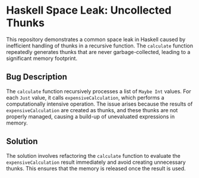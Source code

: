 # Haskell Space Leak: Uncollected Thunks

This repository demonstrates a common space leak in Haskell caused by inefficient handling of thunks in a recursive function. The `calculate` function repeatedly generates thunks that are never garbage-collected, leading to a significant memory footprint.

## Bug Description

The `calculate` function recursively processes a list of `Maybe Int` values. For each `Just` value, it calls `expensiveCalculation`, which performs a computationally intensive operation. The issue arises because the results of `expensiveCalculation` are created as thunks, and these thunks are not properly managed, causing a build-up of unevaluated expressions in memory.

## Solution

The solution involves refactoring the `calculate` function to evaluate the `expensiveCalculation` result immediately and avoid creating unnecessary thunks.  This ensures that the memory is released once the result is used.